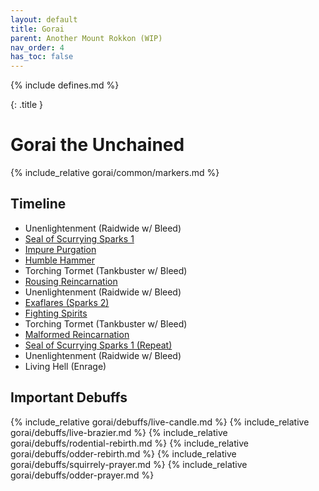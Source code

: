 ```yaml
---
layout: default
title: Gorai
parent: Another Mount Rokkon (WIP)
nav_order: 4
has_toc: false
---
```


{% include defines.md %}

{: .title }
# Gorai the Unchained

{% include_relative gorai/common/markers.md %}

## Timeline

* Unenlightenment (Raidwide w/ Bleed)
* [Seal of Scurrying Sparks 1](./sparks-1/)
* [Impure Purgation](./purgation/)
* [Humble Hammer](./humble-hammer/)
* Torching Tormet (Tankbuster w/ Bleed)
* [Rousing Reincarnation](./rousing-reincarnation/)
* Unenlightenment (Raidwide w/ Bleed)
* [Exaflares (Sparks 2)](./sparks-2/)
* [Fighting Spirits](./fighting-spirits/)
* Torching Tormet (Tankbuster w/ Bleed)
* [Malformed Reincarnation](./malformed-reincarnation/)
* [Seal of Scurrying Sparks 1 (Repeat)](./sparks-1/)
* Unenlightenment (Raidwide w/ Bleed)
* Living Hell (Enrage)

## Important Debuffs

<div class="debuff-grid" markdown="1">
{% include_relative gorai/debuffs/live-candle.md %}
{% include_relative gorai/debuffs/live-brazier.md %}
{% include_relative gorai/debuffs/rodential-rebirth.md %}
{% include_relative gorai/debuffs/odder-rebirth.md %}
{% include_relative gorai/debuffs/squirrely-prayer.md %}
{% include_relative gorai/debuffs/odder-prayer.md %}
</div>
